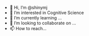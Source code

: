 - 👋 Hi, I’m @shinymj
- 👀 I’m interested in Cognitive Science
- 🌱 I’m currently learning ...
- 💞️ I’m looking to collaborate on ...
- 📫 How to reach...

<!---
shinymj/shinymj is a ✨ special ✨ repository because its `README.md` (this file) appears on your GitHub profile.
You can click the Preview link to take a look at your changes.
--->
